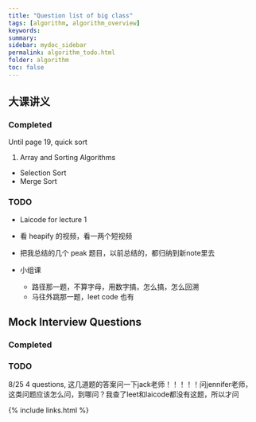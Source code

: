 ```yaml
---
title: "Question list of big class"
tags: [algorithm, algorithm_overview]
keywords:
summary:
sidebar: mydoc_sidebar
permalink: algorithm_todo.html
folder: algorithm
toc: false
---
```


## 大课讲义
### Completed
Until page 19, quick sort

1. Array and Sorting Algorithms
* Selection Sort
* Merge Sort

### TODO
* Laicode for lecture 1
* 看 heapify 的视频，看一两个短视频
* 把我总结的几个 peak 题目，以前总结的，都归纳到新note里去

* 小组课
  * 路径那一题，不算字母，用数字搞，怎么搞，怎么回溯
  * 马往外跳那一题，leet code 也有


## Mock Interview Questions
### Completed


### TODO
8/25 4 questions, 这几道题的答案问一下jack老师！！！！！问jennifer老师，这类问题应该怎么问，到哪问？我查了leet和laicode都没有这题，所以才问




{% include links.html %}
